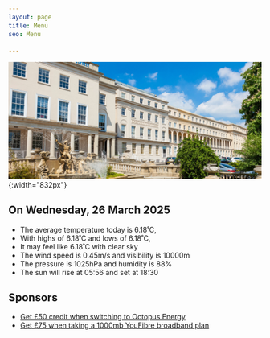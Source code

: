 ```yaml
---
layout: page
title: Menu
seo: Menu

---
```


![Logo](/images/logo.jpg){:width="832px"}


<!-- weather_marker starts -->
## On Wednesday, 26 March 2025

- The average temperature today is 6.18˚C,
- With highs of 6.18˚C and lows of 6.18˚C,
- It may feel like 6.18˚C with clear sky
- The wind speed is 0.45m/s and visibility is 10000m
- The pressure is 1025hPa and humidity is 88%
- The sun will rise at 05:56 and set at 18:30

<!-- weather_marker ends -->


## Sponsors

- [Get £50 credit when switching to Octopus Energy](https://bit.ly/3oD1nnS)
- [Get £75 when taking a 1000mb YouFibre broadband plan](https://aklam.io/91zWhU?)

